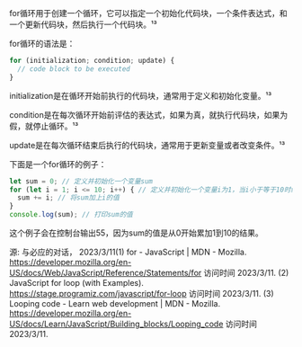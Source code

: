 for循环用于创建一个循环，它可以指定一个初始化代码块，一个条件表达式，和一个更新代码块，然后执行一个代码块。¹³

for循环的语法是：

```javascript
for (initialization; condition; update) {
  // code block to be executed
}
```

initialization是在循环开始前执行的代码块，通常用于定义和初始化变量。¹³

condition是在每次循环开始前评估的表达式，如果为真，就执行代码块，如果为假，就停止循环。¹³

update是在每次循环结束后执行的代码块，通常用于更新变量或者改变条件。¹³

下面是一个for循环的例子：

```javascript
let sum = 0; // 定义并初始化一个变量sum
for (let i = 1; i <= 10; i++) { // 定义并初始化一个变量i为1，当i小于等于10时继续循环，每次循环后将i加一
  sum += i; // 将sum加上i的值
}
console.log(sum); // 打印sum的值
```

这个例子会在控制台输出55，因为sum的值是从0开始累加1到10的结果。

源: 与必应的对话， 2023/3/11(1) for - JavaScript | MDN - Mozilla. https://developer.mozilla.org/en-US/docs/Web/JavaScript/Reference/Statements/for 访问时间 2023/3/11.
(2) JavaScript for loop (with Examples). https://stage.programiz.com/javascript/for-loop 访问时间 2023/3/11.
(3) Looping code - Learn web development | MDN - Mozilla. https://developer.mozilla.org/en-US/docs/Learn/JavaScript/Building_blocks/Looping_code 访问时间 2023/3/11.